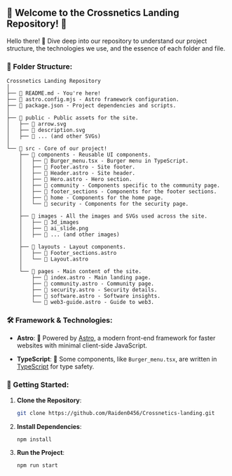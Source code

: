 ## 🌟 Welcome to the Crossnetics Landing Repository! 🌟

Hello there! 👋 Dive deep into our repository to understand our project structure, the technologies we use, and the essence of each folder and file.

### 📂 Folder Structure:

```
Crossnetics Landing Repository
│
├── 📄 README.md - You're here!
├── 📄 astro.config.mjs - Astro framework configuration.
├── 📄 package.json - Project dependencies and scripts.
│
├── 📁 public - Public assets for the site.
│   ├── 📄 arrow.svg
│   ├── 📄 description.svg
│   ├── 📄 ... (and other SVGs)
│
└── 📁 src - Core of our project!
    ├── 📁 components - Reusable UI components.
    │   ├── 📄 Burger_menu.tsx - Burger menu in TypeScript.
    │   ├── 📄 Footer.astro - Site footer.
    │   ├── 📄 Header.astro - Site header.
    │   ├── 📄 Hero.astro - Hero section.
    │   ├── 📁 community - Components specific to the community page.
    │   ├── 📁 footer_sections - Components for the footer sections.
    │   ├── 📁 home - Components for the home page.
    │   └── 📁 security - Components for the security page.
    │
    ├── 📁 images - All the images and SVGs used across the site.
    │   ├── 📁 3d_images
    │   ├── 📄 ai_slide.png
    │   ├── 📄 ... (and other images)
    │
    ├── 📁 layouts - Layout components.
    │   ├── 📄 Footer_sections.astro
    │   └── 📄 Layout.astro
    │
    └── 📁 pages - Main content of the site.
        ├── 📄 index.astro - Main landing page.
        ├── 📄 community.astro - Community page.
        ├── 📄 security.astro - Security details.
        ├── 📄 software.astro - Software insights.
        └── 📄 web3-guide.astro - Guide to web3.
```

### 🛠️ Framework & Technologies:

- **Astro**: 🚀 Powered by [Astro](https://astro.build/), a modern front-end framework for faster websites with minimal client-side JavaScript.

- **TypeScript**: 📘 Some components, like `Burger_menu.tsx`, are written in [TypeScript](https://www.typescriptlang.org/) for type safety.

### 🌱 Getting Started:

1. **Clone the Repository**: 
   ```bash
   git clone https://github.com/Raiden0456/Crossnetics-landing.git
   ```

2. **Install Dependencies**:
   ```bash
   npm install
   ```

3. **Run the Project**:
   ```bash
   npm run start
   ```
